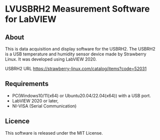 # LVUSBRH2 Measurement Software for LabVIEW

## About
This is data acquisition and display software for the USBRH2.
The USBRH2 is a USB temperature and humidity sensor device made by Strawberry Linux.
It was developed using LabVIEW 2020.

USBRH2 URL 
 https://strawberry-linux.com/catalog/items?code=52031

## Requirements
* PC(Windows10/11(x64) or Ubuntu20.04/22.04(x64)) with a USB port.
* LabVIEW 2020 or later,
* NI-VISA (Serial Communication)

## Licence
This software is released under the MIT License.
